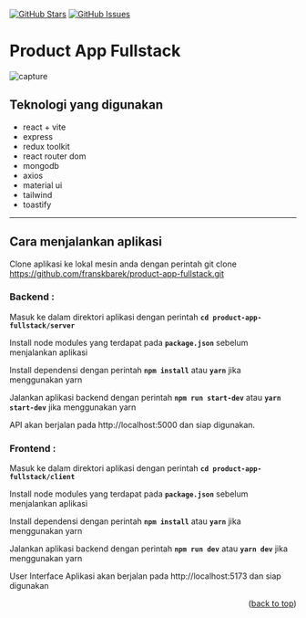<a name="readme-top"></a>

[![GitHub Stars](https://img.shields.io/github/stars/franskbarek/product-app-fullstack.svg)](https://github.com/franskbarek/product-app-fullstack/stars) [![GitHub Issues](https://img.shields.io/github/issues/franskbarek/product-app-fullstack.svg)](https://github.com/franskbarek/product-app-fullstack/issues)

# Product App Fullstack

![capture](https://i.ibb.co/Brv9gHJ/capture-product2.jpg)

## Teknologi yang digunakan

- react + vite
- express
- redux toolkit
- react router dom
- mongodb
- axios
- material ui
- tailwind
- toastify

---

## Cara menjalankan aplikasi

Clone aplikasi ke lokal mesin anda dengan perintah git clone https://github.com/franskbarek/product-app-fullstack.git

### Backend :

Masuk ke dalam direktori aplikasi dengan perintah **`cd product-app-fullstack/server`**

Install node modules yang terdapat pada **`package.json`** sebelum menjalankan aplikasi

Install dependensi dengan perintah **`npm install`** atau **`yarn`** jika menggunakan yarn

Jalankan aplikasi backend dengan perintah **`npm run start-dev`** atau **`yarn start-dev`** jika menggunakan yarn

API akan berjalan pada http://localhost:5000 dan siap digunakan.

### Frontend :

Masuk ke dalam direktori aplikasi dengan perintah **`cd product-app-fullstack/client`**

Install node modules yang terdapat pada **`package.json`** sebelum menjalankan aplikasi

Install dependensi dengan perintah **`npm install`** atau **`yarn`** jika menggunakan yarn

Jalankan aplikasi backend dengan perintah **`npm run dev`** atau **`yarn dev`** jika menggunakan yarn

User Interface Aplikasi akan berjalan pada http://localhost:5173 dan siap digunakan

<p align="right">(<a href="#readme-top">back to top</a>)</p>
